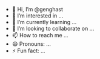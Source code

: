 - 👋 Hi, I’m @genghast
- 👀 I’m interested in ...
- 🌱 I’m currently learning ...
- 💞️ I’m looking to collaborate on ...
- 📫 How to reach me ...
- 😄 Pronouns: ...
- ⚡ Fun fact: ...

<!---
genghast/genghast is a ✨ special ✨ repository because its `README.md` (this file) appears on your GitHub profile.
You can click the Preview link to take a look at your changes.
--->
